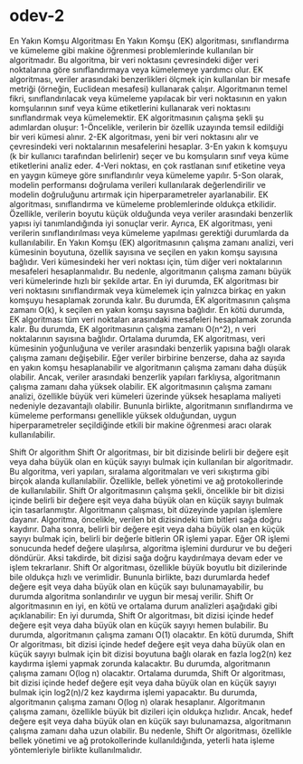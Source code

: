 # odev-2
En Yakın Komşu Algoritması
En Yakın Komşu (EK) algoritması, sınıflandırma ve kümeleme gibi makine öğrenmesi problemlerinde kullanılan bir algoritmadır. Bu algoritma, bir veri noktasını çevresindeki diğer veri noktalarına göre sınıflandırmaya veya kümelemeye yardımcı olur.
EK algoritması, veriler arasındaki benzerlikleri ölçmek için kullanılan bir mesafe metriği (örneğin, Euclidean mesafesi) kullanarak çalışır. Algoritmanın temel fikri, sınıflandırılacak veya kümeleme yapılacak bir veri noktasının en yakın komşularının sınıf veya küme etiketlerini kullanarak veri noktasını sınıflandırmak veya kümelemektir.
EK algoritmasının çalışma şekli şu adımlardan oluşur:
1-Öncelikle, verilerin bir özellik uzayında temsil edildiği bir veri kümesi alınır.
2-EK algoritması, yeni bir veri noktasını alır ve çevresindeki veri noktalarının mesafelerini hesaplar.
3-En yakın k komşuyu (k bir kullanıcı tarafından belirlenir) seçer ve bu komşuların sınıf veya küme etiketlerini analiz eder.
4-Veri noktası, en çok rastlanan sınıf etiketine veya en yaygın kümeye göre sınıflandırılır veya kümeleme yapılır.
5-Son olarak, modelin performansı doğrulama verileri kullanılarak değerlendirilir ve modelin doğruluğunu artırmak için hiperparametreler ayarlanabilir.
EK algoritması, sınıflandırma ve kümeleme problemlerinde oldukça etkilidir. Özellikle, verilerin boyutu küçük olduğunda veya veriler arasındaki benzerlik yapısı iyi tanımlandığında iyi sonuçlar verir. Ayrıca, EK algoritması, yeni verilerin sınıflandırılması veya kümeleme yapılması gerektiği durumlarda da kullanılabilir.
En Yakın Komşu (EK) algoritmasının çalışma zamanı analizi, veri kümesinin boyutuna, özellik sayısına ve seçilen en yakın komşu sayısına bağlıdır. Veri kümesindeki her veri noktası için, tüm diğer veri noktalarının mesafeleri hesaplanmalıdır. Bu nedenle, algoritmanın çalışma zamanı büyük veri kümelerinde hızlı bir şekilde artar.
En iyi durumda, EK algoritması bir veri noktasını sınıflandırmak veya kümelemek için yalnızca birkaç en yakın komşuyu hesaplamak zorunda kalır. Bu durumda, EK algoritmasının çalışma zamanı O(k), k seçilen en yakın komşu sayısına bağlıdır.
En kötü durumda, EK algoritması tüm veri noktaları arasındaki mesafeleri hesaplamak zorunda kalır. Bu durumda, EK algoritmasının çalışma zamanı O(n^2), n veri noktalarının sayısına bağlıdır.
Ortalama durumda, EK algoritması, veri kümesinin yoğunluğuna ve veriler arasındaki benzerlik yapısına bağlı olarak çalışma zamanı değişebilir. Eğer veriler birbirine benzerse, daha az sayıda en yakın komşu hesaplanabilir ve algoritmanın çalışma zamanı daha düşük olabilir. Ancak, veriler arasındaki benzerlik yapıları farklıysa, algoritmanın çalışma zamanı daha yüksek olabilir.
EK algoritmasının çalışma zamanı analizi, özellikle büyük veri kümeleri üzerinde yüksek hesaplama maliyeti nedeniyle dezavantajlı olabilir. Bununla birlikte, algoritmanın sınıflandırma ve kümeleme performansı genellikle yüksek olduğundan, uygun hiperparametreler seçildiğinde etkili bir makine öğrenmesi aracı olarak kullanılabilir.

Shift Or algorithm
Shift Or algoritması, bir bit dizisinde belirli bir değere eşit veya daha büyük olan en küçük sayıyı bulmak için kullanılan bir algoritmadır.
Bu algoritma, veri yapıları, sıralama algoritmaları ve veri sıkıştırma gibi birçok alanda kullanılabilir. Özellikle, bellek yönetimi ve ağ protokollerinde de kullanılabilir.
Shift Or algoritmasının çalışma şekli, öncelikle bir bit dizisi içinde belirli bir değere eşit veya daha büyük olan en küçük sayıyı bulmak için tasarlanmıştır. Algoritmanın çalışması, bit düzeyinde yapılan işlemlere dayanır.
Algoritma, öncelikle, verilen bit dizisindeki tüm bitleri sağa doğru kaydırır. Daha sonra, belirli bir değere eşit veya daha büyük olan en küçük sayıyı bulmak için, belirli bir değerle bitlerin OR işlemi yapar. Eğer OR işlemi sonucunda hedef değere ulaşılırsa, algoritma işlemini durdurur ve bu değeri döndürür. Aksi takdirde, bit dizisi sağa doğru kaydırılmaya devam eder ve işlem tekrarlanır.
Shift Or algoritması, özellikle büyük boyutlu bit dizilerinde bile oldukça hızlı ve verimlidir. Bununla birlikte, bazı durumlarda hedef değere eşit veya daha büyük olan en küçük sayı bulunamayabilir, bu durumda algoritma sonlandırılır ve uygun bir mesaj verilir.
Shift Or algoritmasının en iyi, en kötü ve ortalama durum analizleri aşağıdaki gibi açıklanabilir:
En iyi durumda, Shift Or algoritması, bit dizisi içinde hedef değere eşit veya daha büyük olan en küçük sayıyı hemen bulabilir. Bu durumda, algoritmanın çalışma zamanı O(1) olacaktır.
En kötü durumda, Shift Or algoritması, bit dizisi içinde hedef değere eşit veya daha büyük olan en küçük sayıyı bulmak için bit dizisi boyutuna bağlı olarak en fazla log2(n) kez kaydırma işlemi yapmak zorunda kalacaktır. Bu durumda, algoritmanın çalışma zamanı O(log n) olacaktır.
Ortalama durumda, Shift Or algoritması, bit dizisi içinde hedef değere eşit veya daha büyük olan en küçük sayıyı bulmak için log2(n)/2 kez kaydırma işlemi yapacaktır. Bu durumda, algoritmanın çalışma zamanı O(log n) olarak hesaplanır.
Algoritmanın çalışma zamanı, özellikle büyük bit dizileri için oldukça hızlıdır. Ancak, hedef değere eşit veya daha büyük olan en küçük sayı bulunamazsa, algoritmanın çalışma zamanı daha uzun olabilir. Bu nedenle, Shift Or algoritması, özellikle bellek yönetimi ve ağ protokollerinde kullanıldığında, yeterli hata işleme yöntemleriyle birlikte kullanılmalıdır.

